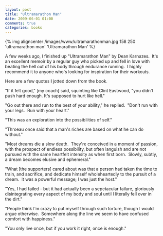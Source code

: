 ```yaml
---
layout: post
title: "Ultramarathon Man"
date: 2009-06-01 01:00
comments: true
categories: books
---
```

{% img aligncenter /images/www/ultramarathonman.jpg 158 250 'ultramarathon man' 'Ultramarathon Man' %}

A few weeks ago, I finished up "Ultramarathon Man" by Dean Karnazes.  It's an excellent memoir by a regular guy who picked up and fell in love with beating the hell out of his body through endurance running.  I highly recommend it to anyone who's looking for inspiration for their workouts.

<!-- more -->

Here are a few quotes I jotted down from the book.

"If it felt good," [my coach] said, squinting like Clint Eastwood, "you didn't push hard enough.  It's supposed to hurt like hell."

"Go out there and run to the best of your ability," he replied.  "Don't run with your legs.  Run with your heart."

"This was an exploration into the possibilities of self."

"Throeau once said that a man's riches are based on what he can do without."

"Most dreams die a slow death.  They're conceived in a moment of passion, with the prospect of endless possibility, but often languish and are not pursued with the same heartfelt intensity as when first born.  Slowly, subtly, a dream becomes elusive and ephemeral."

"What [the supporters] cared about was that a person had taken the time to train, and sacrifice, and dedicate himself wholeheartedly to the pursuit of a dream.  It was a powerful message; I was just the host."

"Yes, I had failed - but it had actually been a sepctacular failure, gloriously disintegrating every aspect of my body and soul until I literally fell over in the dirt."

"People think I'm crazy to put myself through such torture, though I would argue otherwise.  Somewhere along the line we seem to have confused comfort with happiness."

"You only live once, but if you work it right, once is enough."